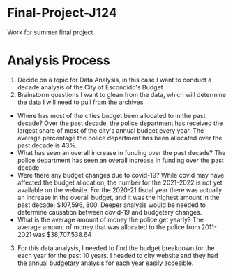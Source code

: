 # Final-Project-J124
Work for summer final project
# Analysis Process
1. Decide on a topic for Data Analysis, in this case I want to conduct a decade analysis of the City of Escondido's Budget 
2. Brainstorm questions I want to glean from the data, which will determine the data I will need to pull from the archives
* Where has most of the cities budget been allocated to in the past decade? Over the past decade, the police department has received the largest share of most of the city's annual budget every year. The average percentage the police department has been allocated over the past decade is 43%. 
* What has seen an overall increase in funding over the past decade? The police department has seen an overall increase in funding over the past decade.
* Were there any budget changes due to covid-19? While covid may have affected the budget allocation, the number for the 2021-2022 is not yet available on the website. For the 2020-21 fiscal year there was actually an increase in the overall budget, and it was the highest amount in the past decade: $107,596, 800. Deeper analysis would be needed to determine causation between covid-19 and budgetary changes. 
* What is the average amount of money the police get yearly? The average amount of money that was allocated to the police from 2011-2021 was $38,707,538.64
3. For this data analysis, I needed to find the budget breakdown for the each year for the past 10 years. I headed to city website and they had the annual budgetary analysis for each year easily accesible.
